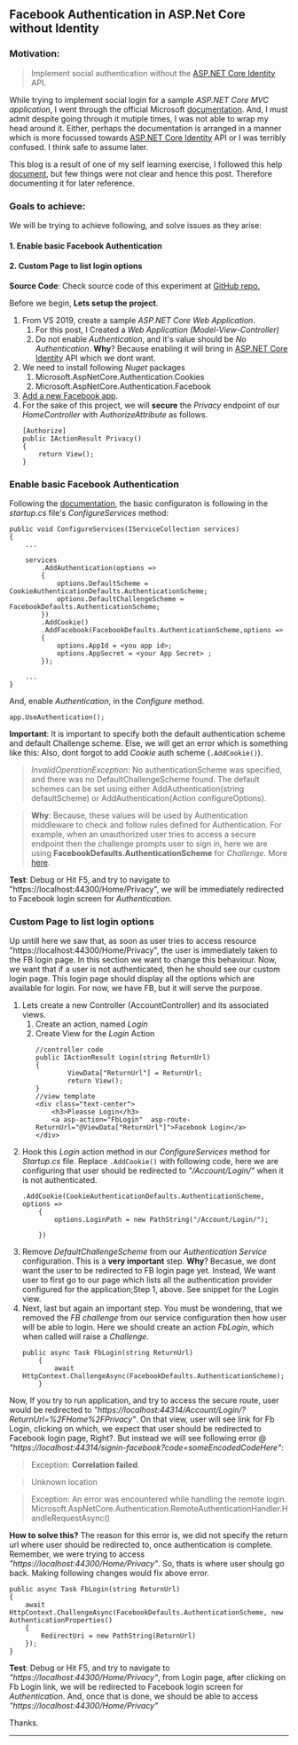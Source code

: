 ## Facebook Authentication in ASP.Net Core without Identity

### Motivation:
>Implement social authentication without the [ASP.NET Core Identity][1] API.

While trying to implement social login for a sample *ASP.NET Core MVC application*, I went through the official Microsoft [documentation](https://docs.microsoft.com/en-us/aspnet/core/security/authentication/?view=aspnetcore-3.1). And, I must admit despite going through it mutiple times, I was not able to wrap my head around it. Either, perhaps the documentation is arranged in a manner which is more focussed towards [ASP.NET Core Identity][1] API or I was terribly confused. I think safe to assume later.

This blog is a result of one of my self learning exercise, I followed this help [document][2], but few things were not clear and hence this post. Therefore documenting it for later reference.

### Goals to  achieve:
We will be trying to achieve following, and solve issues as they arise:

#### 1. Enable basic Facebook Authentication
#### 2. Custom Page to list login options

**Source Code**: Check source code of this experiment at [GitHub repo.][4]   

Before we begin, **Lets setup the project**.

1. From VS 2019, create a sample *ASP.NET Core Web Application*.
	1. For this post, I Created a *Web Application (Model-View-Controller)*
	2. Do not enable *Authentication*, and it's value should be *No Authentication*. **Why**? Because enabling it will bring in [ASP.NET Core Identity][1] API which we dont want. 
2. We need to install following *Nuget* packages
	1. Microsoft.AspNetCore.Authentication.Cookies
	2. Microsoft.AspNetCore.Authentication.Facebook
3. [Add a new Facebook app](https://docs.microsoft.com/en-us/aspnet/core/security/authentication/social/facebook-logins?view=aspnetcore-3.1). 
4. For the sake of this project, we will **secure** the *Privacy* endpoint of our *HomeController* with *AuthorizeAttribute* as follows.
	```
	[Authorize]
	public IActionResult Privacy()
	{
		return View();
	}
	```

### Enable basic Facebook Authentication


Following the [documentation][2], the basic configuraton is following in the *startup.cs* file's *ConfigureServices* method:
	
```
public void ConfigureServices(IServiceCollection services)
{
    ...
	
    services
        .AddAuthentication(options =>
        {
            options.DefaultScheme = CookieAuthenticationDefaults.AuthenticationScheme;
            options.DefaultChallengeScheme = FacebookDefaults.AuthenticationScheme;
        })
        .AddCookie()
        .AddFacebook(FacebookDefaults.AuthenticationScheme,options =>
        {
            options.AppId = <you app id>;
            options.AppSecret = <your App Secret> ;
        });

    ...
}
```
And, enable *Authentication*, in the *Configure* method.
```
app.UseAuthentication();
```
**Important**: It is important to specify both the default authentication scheme and default Challenge scheme. Else, we will get an error which is something like this: Also, dont forgot to add *Cookie* auth scheme (```.AddCookie()```).
> *InvalidOperationException*: No authenticationScheme was specified, and there was no DefaultChallengeScheme found. The default schemes can be set using either AddAuthentication(string defaultScheme) or AddAuthentication(Action<AuthenticationOptions> configureOptions).

> **Why**: Because, these values will be used by Authentication middleware to check and follow rules defined for Authentication. For example, when an unauthorized user tries to access a secure endpoint then the challenge prompts user to sign in, here we are using **FacebookDefaults.AuthenticationScheme** for *Challenge*. More [here][3].

**Test**: Debug or Hit F5, and try to navigate to "https://localhost:44300/Home/Privacy", we will be immediately redirected to Facebook login screen for *Authentication*.

### Custom Page to list login options 

Up untill here we saw that, as soon as user tries to access resource "https://localhost:44300/Home/Privacy", the user is immediately taken to the FB login page. In this section we want to change this behaviour. Now, we want that if a user is not authenticated, then he should see our custom login page. This login page should display all the options which are available for login. For now, we have FB, but it will serve the purpose.

1. Lets create a new Controller (AccountController) and its associated views.
	1. Create an action, named *Login*
	2. Create View for the *Login* Action
		```
		//controller code
		public IActionResult Login(string ReturnUrl)
		{
				ViewData["ReturnUrl"] = ReturnUrl;
				return View();
		}
		//view template
		<div class="text-center">
			<h3>Pleasse Login</h3>
			<a asp-action="FbLogin"  asp-route-ReturnUrl="@ViewData["ReturnUrl"]">Facebook Login</a>
		</div>
		```
2. Hook this *Login* action method in our *ConfigureServices* method for *Startup.cs* file. Replace ```.AddCookie()``` with following code, here we are configuring that user should be redirected to *"/Account/Login/"* when it is not authenticated.
	```
	.AddCookie(CookieAuthenticationDefaults.AuthenticationScheme, options =>
		{
			options.LoginPath = new PathString("/Account/Login/");
			
		})
	```
3. Remove *DefaultChallengeScheme* from our *Authentication Service* configuration. This is a **very important** step. **Why**? Becasue, we dont want the user to be redirected to FB login page yet. Instead, We want user to first go to our page which lists all the authentication provider configured for the application;Step 1, above. See snippet for the Login view.
4. Next, last but again an important step. You must be wondering, that we removed the *FB challenge* from our service configuration then how user will be able to login. Here we should create an action *FbLogin*, which when called will raise a *Challenge*.
	```
	public async Task FbLogin(string ReturnUrl)
		{
			await HttpContext.ChallengeAsync(FacebookDefaults.AuthenticationScheme);
		}
	```
	
Now, If you try to run application, and try to access the secure route, user would be redirected to *"https://localhost:44314/Account/Login/?ReturnUrl=%2FHome%2FPrivacy"*. On that view, user will see link for Fb Login, clicking on which, we expect that user should be redirected to Facebook login page, Right?. But instead we will see following error @ *"https://localhost:44314/signin-facebook?code=someEncodedCodeHere"*:

> Exception: **Correlation failed**.

> Unknown location

> Exception: An error was encountered while handling the remote login.
Microsoft.AspNetCore.Authentication.RemoteAuthenticationHandler<TOptions>.HandleRequestAsync()

**How to solve this?** The reason for this error is, we did not specify the return url where user should be redirected to, once authentication is complete. Remember, we were trying to access *"https://localhost:44300/Home/Privacy"*. So, thats is where user shoulg go back.  Making following changes would fix above error.

```
public async Task FbLogin(string ReturnUrl)
{
	await HttpContext.ChallengeAsync(FacebookDefaults.AuthenticationScheme, new AuthenticationProperties()
	{
		RedirectUri = new PathString(ReturnUrl)
	});
}
```
**Test**: Debug or Hit F5, and try to navigate to *"https://localhost:44300/Home/Privacy"*, from Login page, after clicking on Fb Login link, we will be redirected to Facebook login screen for *Authentication*. And, once that is done, we should be able to access *"https://localhost:44300/Home/Privacy"*

Thanks.

---

[1]:https://docs.microsoft.com/en-us/aspnet/core/security/authentication/identity?view=aspnetcore-3.1&tabs=visual-studio
[2]:https://docs.microsoft.com/en-us/aspnet/core/security/authentication/social/social-without-identity?view=aspnetcore-3.1
[3]:https://docs.microsoft.com/en-us/aspnet/core/security/authentication/?view=aspnetcore-3.1#authentication-concepts
[4]:https://github.com/pkaushik23/mycodeshares/tree/master/FbLoginMvcWebApp
